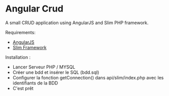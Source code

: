 Angular Crud
======================

A small CRUD application using AngularJS and Slim PHP framework.

Requirements:
  * <a href="http://angularjs.org/">AngularJS</a>
  * <a href="http://www.slimframework.com/">Slim Framework</a>

Installation :
  * Lancer Serveur PHP / MYSQL
  * Créer une bdd et insérer le SQL (bdd.sql)
  * Configurer la fonction getConnection() dans api/slim/index.php avec les identifiants de la BDD
  * C'est prêt
